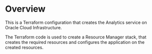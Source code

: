 # Overview

This is a Terraform configuration that creates the Analytics service on Oracle Cloud Infrastructure.

The Terraform code is used to create a Resource Manager stack, that creates the required resources and configures the application on the created resources.